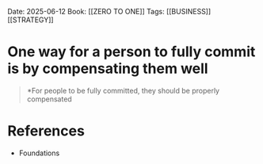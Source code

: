 Date: 2025-06-12
Book: [[ZERO TO ONE]] 
Tags: [[BUSINESS]] [[STRATEGY]]

# One way for a person to fully commit is by compensating them well

>*For people to be fully committed, they should be properly compensated 
# References 
- Foundations 